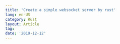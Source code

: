 ```yaml
---
title: 'Create a simple websocket server by rust'
lang: en-US
category: Rust
layout: Article
tag:
date: '2019-12-12'
---
```

